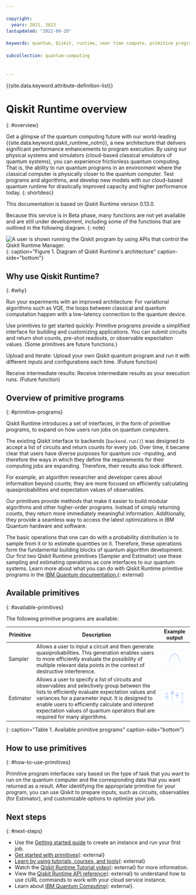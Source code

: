 ```yaml
---

copyright:
  years: 2021, 2023
lastupdated: "2022-09-28"

keywords: quantum, Qiskit, runtime, near time compute, primitive programs

subcollection: quantum-computing


---
```



{{site.data.keyword.attribute-definition-list}}

# Qiskit Runtime overview
{: #overview}

Get a glimpse of the quantum computing future with our world-leading {{site.data.keyword.qiskit_runtime_notm}}, a new architecture that delivers significant performance enhancements to program execution. By using our physical systems and simulators (cloud-based classical emulators of quantum systems), you can experience frictionless quantum computing. That is, the ability to run quantum programs in an environment where the classical computer is physically closer to the quantum computer. Test programs and algorithms, and develop new models with our cloud-based quantum runtime for drastically improved capacity and higher performance today.
{: shortdesc}

This documentation is based on Qiskit Runtime version 0.13.0.

Because this service is in Beta phase, many functions are not yet available and are still under development, including some of the functions that are outlined in the following diagram.
{: note}

![A user is shown running the Qiskit program by using APIs that control the Qiskit Runtime Manager.](images/Qiskit_Runtime_architecture.png "Qiskit Runtime architecture diagram"){: caption="Figure 1. Diagram of Qiskit Runtime's architecture" caption-side="bottom"}

## Why use Qiskit Runtime?
{: #why}

Run your experiments with an improved architecture:   For variational algorithms such as VQE, the loops between classical and quantum computation happen with a low-latency connection to the quantum device.

Use primitives to get started quickly:   Primitive programs provide a simplified interface for building and customizing applications. You can submit circuits and return shot counts, pre-shot readouts, or observable expectation values. (Some primitives are future functions.)

Upload and iterate:   Upload your own Qiskit quantum program and run it with different inputs and configurations each time. (Future function)

Receive intermediate results:   Receive intermediate results as your execution runs. (Future function)

## Overview of primitive programs
{: #primitive-programs}

Qiskit Runtime introduces a set of interfaces, in the form of primitive programs, to expand on how users run jobs on quantum computers.

The existing Qiskit interface to backends (`backend.run()`) was designed to accept a list of circuits and return counts for every job. Over time, it became clear that users have diverse purposes for quantum cov -mputing, and therefore the ways in which they define the requirements for their computing jobs are expanding. Therefore, their results also look different.

For example, an algorithm researcher and developer cares about information beyond counts; they are more focused on efficiently calculating quasiprobabilities and expectation values of observables.

Our primitives provide methods that make it easier to build modular algorithms and other higher-order programs. Instead of simply returning counts, they return more immediately meaningful information. Additionally, they provide a seamless way to access the latest optimizations in IBM Quantum hardware and software.

The basic operations that one can do with a probability distribution is to sample from it or to estimate quantities on it. Therefore, these operations form the fundamental building blocks of quantum algorithm development. Our first two Qiskit Runtime primitives (Sampler and Estimator) use these sampling and estimating operations as core interfaces to our quantum systems. Learn more about what you can do with Qiskit Runtime primitive programs in the [IBM Quantum documentation.](https://docs.quantum-computing.ibm.com/run){: external}

## Available primitives
{: #available-primitives}

The following primitive programs are available:

| Primitive | Description | Example output |
|---|---|---|
| Sampler | Allows a user to input a circuit and then generate quasiprobabilities. This generation enables users to more efficiently evaluate the possibility of multiple relevant data points in the context of destructive interference. | ![An example of Sampler output is shown.](images/sampler.png) |
| Estimator | Allows a user to specify a list of circuits and observables and selectively group between the lists to efficiently evaluate expectation values and variances for a parameter input. It is designed to enable users to efficiently calculate and interpret expectation values of quantum operators that are required for many algorithms. | ![An example of Estimator output is shown.](images/estimator.png) |
{: caption="Table 1. Available primitive programs" caption-side="bottom"}

## How to use primitives
{: #how-to-use-primitives}

Primitive program interfaces vary based on the type of task that you want to run on the quantum computer and the corresponding data that you want returned as a result. After identifying the appropriate primitive for your program, you can use Qiskit to prepare inputs, such as circuits, observables (for Estimator), and customizable options to optimize your job.

## Next steps
{: #next-steps}

- Use the [Getting started guide](/docs/quantum-computing?topic=quantum-computing-get-started) to create an instance and run your first job.
- [Get started with primitives](https://docs.quantum-computing.ibm.com/run/primitives-get-started){: external}
- [Learn by using tutorials, courses, and tools](https://learning.quantum-computing.ibm.com){: external}
- Watch the [Qiskit Runtime Tutorial video](https://www.youtube.com/watch?v=b9mdMye-iVk){: external} for more information.
- View the [Qiskit Runtime API reference](/apidocs/quantum-computing){: external} to understand how to use cURL commands to work with your cloud service instance.
- Learn about [IBM Quantum Computing](https://www.ibm.com/quantum-computing/){: external}.
